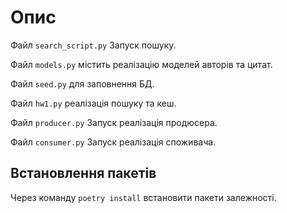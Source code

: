 # Опис

Файл `search_script.py` Запуск пошуку.

Файл `models.py` містить реалізацію моделей авторів та цитат.

Файл `seed.py` для заповнення БД.

Файл `hw1.py` реалізація пошуку та кеш.

Файл `producer.py` Запуск реалізація продюсера.

Файл `consumer.py` Запуск реалізація споживача.


## Встановлення пакетів

Через команду `poetry install` встановити пакети залежності.
